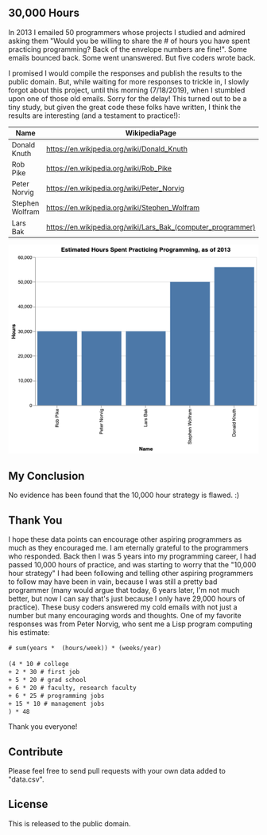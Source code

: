 30,000 Hours
------------

In 2013 I emailed 50 programmers whose projects I studied and admired asking them "Would you be willing to share the # of hours you have spent practicing programming? Back of the envelope numbers are fine!". Some emails bounced back. Some went unanswered. But five coders wrote back.

I promised I would compile the responses and publish the results to the public domain. But, while waiting for more responses to trickle in, I slowly forgot about this project, until this morning (7/18/2019), when I stumbled upon one of those old emails. Sorry for the delay! This turned out to be a tiny study, but given the great code these folks have written, I think the results are interesting (and a testament to practice!):

|Name|WikipediaPage|GitHubId|Hours|YearOfEstimate|BornIn|
|-|-|-|-|-|-|
|Donald Knuth|https://en.wikipedia.org/wiki/Donald_Knuth||56000|2013|1938|
|Rob Pike|https://en.wikipedia.org/wiki/Rob_Pike|robpike|30000|2013|1956|
|Peter Norvig|https://en.wikipedia.org/wiki/Peter_Norvig|norvig|30000|2013|1956|
|Stephen Wolfram|https://en.wikipedia.org/wiki/Stephen_Wolfram|StephenWolfram|50000|2013|1959|
|Lars Bak|https://en.wikipedia.org/wiki/Lars_Bak_(computer_programmer)|larsbak|30000|2013|1965|


![30000hours](30000.png "30000 Hours Bar Chart")

My Conclusion
-------------

No evidence has been found that the 10,000 hour strategy is flawed. :)

Thank You
---------

I hope these data points can encourage other aspiring programmers as much as they encouraged me. I am eternally grateful to the programmers who responded. Back then I was 5 years into my programming career, I had passed 10,000 hours of practice, and was starting to worry that the "10,000 hour strategy" I had been following and telling other aspiring programmers to follow may have been in vain, because I was still a pretty bad programmer (many would argue that today, 6 years later, I'm not much better, but now I can say that's just because I only have 29,000 hours of practice). These busy coders answered my cold emails with not just a number but many encouraging words and thoughts. One of my favorite responses was from Peter Norvig, who sent me a Lisp program computing his estimate:

    # sum(years *  (hours/week)) * (weeks/year) 
    
    (4 * 10 # college
    + 2 * 30 # first job
    + 5 * 20 # grad school
    + 6 * 20 # faculty, research faculty
    + 6 * 25 # programming jobs
    + 15 * 10 # management jobs
    ) * 48

Thank you everyone!

Contribute
----------

Please feel free to send pull requests with your own data added to "data.csv".

License
-------

This is released to the public domain.
